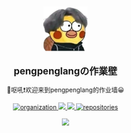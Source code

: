 <p align="center">
 <img width="100px" src="README.assets/home.png" align="center" alt="home" />
 <h2 align="center">pengpenglangの作業壁</h2>
 <p align="center">👋呕吼❗欢迎来到pengpenglang的作业墙😀</p>
</p>
  <p align="center">
    <a href="https://github.com/cugb-cs-homework">
      <img alt="organization" src="https://img.shields.io/badge/org-cugb--cs--homework-orange?logo=Aseprite&logoColor=white&style=flat" />
    </a>
    <a href="https://codecov.io/gh/anuraghazra/github-readme-stats">
      <img src="https://img.shields.io/badge/wechat-follow-yellow?logo=WeChat&style=flat" />
    </a>
    <a href="tencent://message/?uin=2300546456&Site=&Menu=yes">
      <img src="https://img.shields.io/badge/qq-contact-ff69b4?logo=Tencent QQ&logoColor=blue&style=flat" />
    </a>
    <a href="https://github.com/orgs/cugb-cs-homework/repositories">
      <img alt="repositories" src="https://img.shields.io/badge/repository-23-yellow?style=social&logo=CodeSandbox&logoColor=blue" />
    </a>
    <br />
    <br />
    <a href="https://github.com/pengpenglang">
      <img src="https://img.shields.io/badge/CREATED%20BY-pengpenglang-brightgreen?style=for-the-badge&logo=github"/>
    </a>
  </p>


